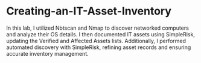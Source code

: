 # Creating-an-IT-Asset-Inventory
In this lab, I utilized Nbtscan and Nmap to discover networked computers and analyze their OS details. I then documented IT assets using SimpleRisk, updating the Verified and Affected Assets lists. Additionally, I performed automated discovery with SimpleRisk, refining asset records and ensuring accurate inventory management. 
